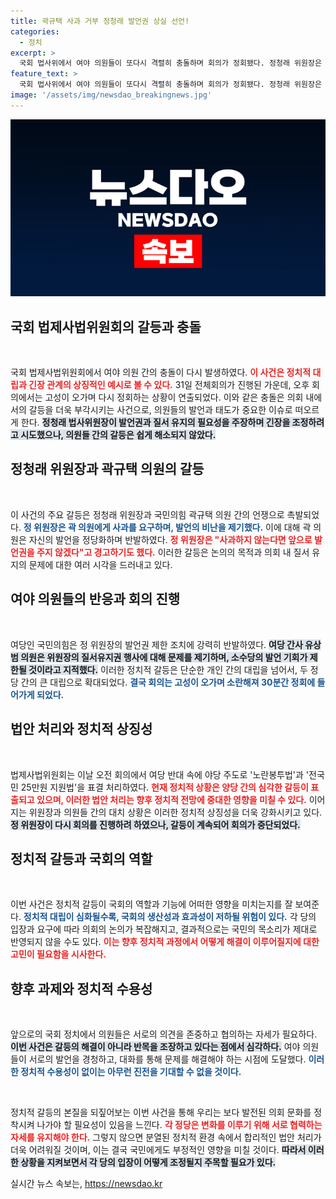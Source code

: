 ```yaml
---
title: 곽규택 사과 거부 정청래 발언권 상실 선언!
categories:
  - 정치
excerpt: >
  국회 법사위에서 여야 의원들이 또다시 격렬히 충돌하며 회의가 정회됐다. 정청래 위원장은 곽규택 의원의 발언에 사과를 요구했지만, 곽 의원은 이를 거부하며 갈등이 심화됐다. 이 상황 속에서 여야 의원들은 고성을 지르며, 국회가 마비되는 사태가 발생했다.
feature_text: >
  국회 법사위에서 여야 의원들이 또다시 격렬히 충돌하며 회의가 정회됐다. 정청래 위원장은 곽규택 의원의 발언에 사과를 요구했지만, 곽 의원은 이를 거부하며 갈등이 심화됐다. 이 상황 속에서 여야 의원들은 고성을 지르며, 국회가 마비되는 사태가 발생했다.
image: '/assets/img/newsdao_breakingnews.jpg'
---
```


<p><img src="/assets/img/newsdao_breakingnews.jpg" alt="firstkoreanews 속보" /></p>

<h2 data-ke-size="size26">국회 법제사법위원회의 갈등과 충돌</h2>

<p data-ke-size="size16">&nbsp;</p>

<p>국회 법제사법위원회에서 여야 의원 간의 충돌이 다시 발생하였다. <b><span style="color: #ee2323;">이 사건은 정치적 대립과 긴장 관계의 상징적인 예시로 볼 수 있다.</span></b> 31일 전체회의가 진행된 가운데, 오후 회의에서는 고성이 오가며 다시 정회하는 상황이 연출되었다. 이와 같은 충돌은 의회 내에서의 갈등을 더욱 부각시키는 사건으로, 의원들의 발언과 태도가 중요한 이슈로 떠오르게 한다. <b><span style="background-color: #21538527;">정청래 법사위원장이 발언권과 질서 유지의 필요성을 주장하며 긴장을 조정하려고 시도했으나, 의원들 간의 갈등은 쉽게 해소되지 않았다.</span></b></p>

<h2 data-ke-size="size26">정청래 위원장과 곽규택 의원의 갈등</h2>

<p data-ke-size="size16">&nbsp;</p>

<p>이 사건의 주요 갈등은 정청래 위원장과 국민의힘 곽규택 의원 간의 언쟁으로 촉발되었다. <b><span style="color: #1a5490;">정 위원장은 곽 의원에게 사과를 요구하며, 발언의 비난을 제기했다.</span></b> 이에 대해 곽 의원은 자신의 발언을 정당화하며 반발하였다. <b><span style="color: #ee2323;">정 위원장은 "사과하지 않는다면 앞으로 발언권을 주지 않겠다"고 경고하기도 했다.</span></b> 이러한 갈등은 논의의 목적과 의회 내 질서 유지의 문제에 대한 여러 시각을 드러내고 있다.</p>

<h2 data-ke-size="size26">여야 의원들의 반응과 회의 진행</h2>

<p data-ke-size="size16">&nbsp;</p>

<p>여당인 국민의힘은 정 위원장의 발언권 제한 조치에 강력히 반발하였다. <b><span style="background-color: #21538527;">여당 간사 유상범 의원은 위원장의 질서유지권 행사에 대해 문제를 제기하며, 소수당의 발언 기회가 제한될 것이라고 지적했다.</span></b> 이러한 정치적 갈등은 단순한 개인 간의 대립을 넘어서, 두 정당 간의 큰 대립으로 확대되었다. <b><span style="color: #1a5490;">결국 회의는 고성이 오가며 소란해져 30분간 정회에 들어가게 되었다.</span></b></p>

<h2 data-ke-size="size26">법안 처리와 정치적 상징성</h2>

<p data-ke-size="size16">&nbsp;</p>

<p>법제사법위원회는 이날 오전 회의에서 여당 반대 속에 야당 주도로 '노란봉투법'과 '전국민 25만원 지원법'을 표결 처리하였다. <b><span style="color: #ee2323;">현재 정치적 상황은 양당 간의 심각한 갈등이 표출되고 있으며, 이러한 법안 처리는 향후 정치적 전망에 중대한 영향을 미칠 수 있다.</span></b> 이어지는 위원장과 의원들 간의 대치 상황은 이러한 정치적 상징성을 더욱 강화시키고 있다. <b><span style="background-color: #21538527;">정 위원장이 다시 회의를 진행하려 하였으나, 갈등이 계속되어 회의가 중단되었다.</span></b></p>

<h2 data-ke-size="size26">정치적 갈등과 국회의 역할</h2>

<p data-ke-size="size16">&nbsp;</p>

<p>이번 사건은 정치적 갈등이 국회의 역할과 기능에 어떠한 영향을 미치는지를 잘 보여준다. <b><span style="color: #1a5490;">정치적 대립이 심화될수록, 국회의 생산성과 효과성이 저하될 위험이 있다.</span></b> 각 당의 입장과 요구에 따라 의회의 논의가 복잡해지고, 결과적으로는 국민의 목소리가 제대로 반영되지 않을 수도 있다. <b><span style="color: #ee2323;">이는 향후 정치적 과정에서 어떻게 해결이 이루어질지에 대한 고민이 필요함을 시사한다.</span></b></p>

<h2 data-ke-size="size26">향후 과제와 정치적 수용성</h2>

<p data-ke-size="size16">&nbsp;</p>

<p>앞으로의 국회 정치에서 의원들은 서로의 의견을 존중하고 협의하는 자세가 필요하다. <b><span style="background-color: #21538527;">이번 사건은 갈등의 해결이 아니라 반목을 조장하고 있다는 점에서 심각하다.</span></b> 여야 의원들이 서로의 발언을 경청하고, 대화를 통해 문제를 해결해야 하는 시점에 도달했다. <b><span style="color: #1a5490;">이러한 정치적 수용성이 없이는 아무런 진전을 기대할 수 없을 것이다.</span></b> </p>

<p data-ke-size="size16">&nbsp;</p>

<p>정치적 갈등의 본질을 되짚어보는 이번 사건을 통해 우리는 보다 발전된 의회 문화를 정착시켜 나가야 할 필요성이 있음을 느낀다. <b><span style="color: #ee2323;">각 정당은 변화를 이루기 위해 서로 협력하는 자세를 유지해야 한다.</span></b> 그렇지 않으면 분열된 정치적 환경 속에서 합리적인 법안 처리가 더욱 어려워질 것이며, 이는 결국 국민에게도 부정적인 영향을 미칠 것이다. <b><span style="background-color: #21538527;">따라서 이러한 상황을 지켜보면서 각 당의 입장이 어떻게 조정될지 주목할 필요가 있다.</span></b></p>
실시간 뉴스 속보는, <a href="https://newsdao.kr" rel="dofollow">https://newsdao.kr</a>


